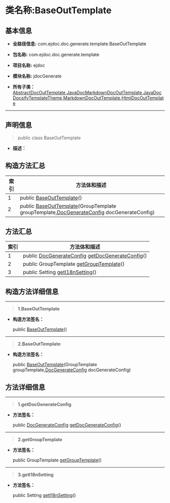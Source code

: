 # 类名称:BaseOutTemplate

## 基本信息

* **全路径信息:** com.ejdoc.doc.generate.template.BaseOutTemplate
* **包名称:** com.ejdoc.doc.generate.template
* **项目名称:** ejdoc
* **模块名称:** jdocGenerate







* **所有子类：**  
[AbstractDocOutTemplate](/jdocGenerate/com/ejdoc/doc/generate/template/AbstractDocOutTemplate.md),[JavaDocMarkdownDocOutTemplate](/jdocGenerate/com/ejdoc/doc/generate/template/markdown/JavaDocMarkdownDocOutTemplate.md),[JavaDocDocsifyTemplateTheme](/jdocGenerate/com/ejdoc/doc/generate/template/markdown/theme/JavaDocDocsifyTemplateTheme.md),[MarkdownDocOutTemplate](/jdocGenerate/com/ejdoc/doc/generate/template/markdown/MarkdownDocOutTemplate.md),[HtmlDocOutTemplate](/jdocGenerate/com/ejdoc/doc/generate/template/html/HtmlDocOutTemplate.md)

---

## 声明信息
> public class BaseOutTemplate     


* **描述：** 

  







## 构造方法汇总

|   索引  |    方法体和描述   |
| ---- | ---- |
|1|public  [BaseOutTemplate](#innerlink-baseouttemplate)()   <br/>|
|2|public  [BaseOutTemplate](#innerlink-baseouttemplate-grouptemplate-comejdocdocgenerateoutconfigdocgenerateconfig)(GroupTemplate groupTemplate,[DocGenerateConfig](/jdocGenerate/com/ejdoc/doc/generate/out/config/DocGenerateConfig.md) docGenerateConfig)   <br/>|

## 方法汇总

|   索引  |    方法体和描述   |
| ---- | ---- |
|1|public [DocGenerateConfig](/jdocGenerate/com/ejdoc/doc/generate/out/config/DocGenerateConfig.md) [getDocGenerateConfig](#innerlink-getdocgenerateconfig)()   <br/>|
|2|public GroupTemplate [getGroupTemplate](#innerlink-getgrouptemplate)()   <br/>|
|3|public Setting [getI18nSetting](#innerlink-geti18nsetting)()   <br/>|







## 构造方法详细信息

---
> **1.<span id="innerlink-baseouttemplate">BaseOutTemplate</span>**

* **构造方法签名：** 

  public  [BaseOutTemplate](#baseouttemplate)()   






---
> **2.<span id="innerlink-baseouttemplate-grouptemplate-comejdocdocgenerateoutconfigdocgenerateconfig">BaseOutTemplate</span>**

* **构造方法签名：** 

  public  [BaseOutTemplate](#baseouttemplate-grouptemplate-comejdocdocgenerateoutconfigdocgenerateconfig)(GroupTemplate groupTemplate,[DocGenerateConfig](/jdocGenerate/com/ejdoc/doc/generate/out/config/DocGenerateConfig.md) docGenerateConfig)   







## 方法详细信息

---
> **1.<span id="innerlink-getdocgenerateconfig">getDocGenerateConfig</span>**

* **方法签名：** 

  public [DocGenerateConfig](/jdocGenerate/com/ejdoc/doc/generate/out/config/DocGenerateConfig.md) [getDocGenerateConfig](#getdocgenerateconfig)()   







---
> **2.<span id="innerlink-getgrouptemplate">getGroupTemplate</span>**

* **方法签名：** 

  public GroupTemplate [getGroupTemplate](#getgrouptemplate)()   







---
> **3.<span id="innerlink-geti18nsetting">getI18nSetting</span>**

* **方法签名：** 

  public Setting [getI18nSetting](#geti18nsetting)()   








